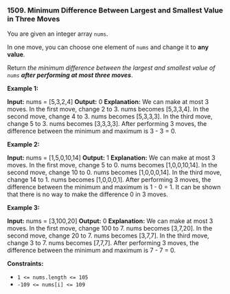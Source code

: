 ### 1509\. Minimum Difference Between Largest and Smallest Value in Three Moves

You are given an integer array `nums`.

In one move, you can choose one element of `nums` and change it to **any value**.

Return _the minimum difference between the largest and smallest value of `nums` **after performing at most three moves**_.

**Example 1:**

**Input:** nums = \[5,3,2,4\]
**Output:** 0
**Explanation:** We can make at most 3 moves.
In the first move, change 2 to 3. nums becomes \[5,3,3,4\].
In the second move, change 4 to 3. nums becomes \[5,3,3,3\].
In the third move, change 5 to 3. nums becomes \[3,3,3,3\].
After performing 3 moves, the difference between the minimum and maximum is 3 - 3 = 0.

**Example 2:**

**Input:** nums = \[1,5,0,10,14\]
**Output:** 1
**Explanation:** We can make at most 3 moves.
In the first move, change 5 to 0. nums becomes \[1,0,0,10,14\].
In the second move, change 10 to 0. nums becomes \[1,0,0,0,14\].
In the third move, change 14 to 1. nums becomes \[1,0,0,0,1\].
After performing 3 moves, the difference between the minimum and maximum is 1 - 0 = 1.
It can be shown that there is no way to make the difference 0 in 3 moves.

**Example 3:**

**Input:** nums = \[3,100,20\]
**Output:** 0
**Explanation:** We can make at most 3 moves.
In the first move, change 100 to 7. nums becomes \[3,7,20\].
In the second move, change 20 to 7. nums becomes \[3,7,7\].
In the third move, change 3 to 7. nums becomes \[7,7,7\].
After performing 3 moves, the difference between the minimum and maximum is 7 - 7 = 0.

**Constraints:**

*   `1 <= nums.length <= 105`
*   `-109 <= nums[i] <= 109`
